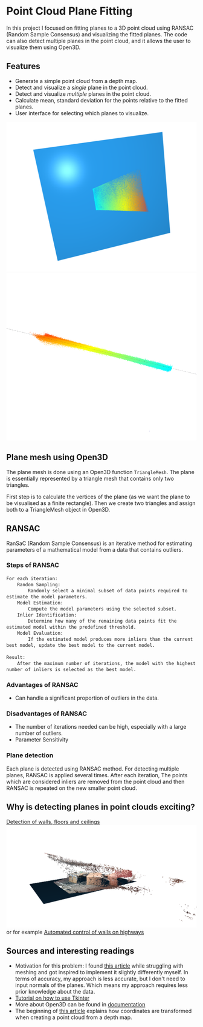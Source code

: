 # Point Cloud Plane Fitting

In this project I focused on fitting planes to a 3D point cloud using RANSAC (Random Sample Consensus) and visualizing the 
fitted planes. The code can also detect multiple planes in the point cloud, and it allows the user to visualize them 
using Open3D.

## Features

- Generate a simple point cloud from a depth map.
- Detect and visualize a *single* plane in the point cloud.
- Detect and visualize *multiple* planes in the point cloud.
- Calculate mean, standard deviation for the points relative to the fitted planes.
- User interface for selecting which planes to visualize.


![flat wall fitted with pointcloud](pictures%2FScreenshot%20from%202024-07-12%2018-15-47.png)
![flat wall fitted with pointcloud](pictures%2FScreenshot%20from%202024-07-12%2018-16-25.png)

## Plane mesh using Open3D
The plane mesh is done using an Open3D function `TriangleMesh`. The plane is essentially represented by a triangle mesh 
that contains only two triangles. 

First step is to calculate the vertices of the plane (as we want the plane to be visualised as a finite rectangle).
Then we create two triangles and assign both to a TriangleMesh object in Open3D.

## RANSAC 
RanSaC (Random Sample Consensus) is an iterative method for estimating parameters of a mathematical model from a data that contains outliers.

### Steps of RANSAC
    For each iteration:
        Random Sampling:
            Randomly select a minimal subset of data points required to estimate the model parameters.
        Model Estimation:
            Compute the model parameters using the selected subset.
        Inlier Identification:
            Determine how many of the remaining data points fit the estimated model within the predefined threshold.
        Model Evaluation:
            If the estimated model produces more inliers than the current best model, update the best model to the current model.

    Result:
        After the maximum number of iterations, the model with the highest number of inliers is selected as the best model.

### Advantages of RANSAC
- Can handle a significant proportion of outliers in the data.

### Disadvantages of RANSAC
- The number of iterations needed can be high, especially with a large number of outliers.
- Parameter Sensitivity

### Plane detection
Each plane is detected using RANSAC method. For detecting multiple planes, RANSAC is applied several times. After each iteration,
The points which are considered inliers are removed from the point cloud and then RANSAC is repeated on the new smaller point cloud.


## Why is detecting planes in point clouds exciting?
[Detection of walls, floors and ceilings](https://core.ac.uk/download/pdf/35279765.pdf)
![Boxes on the ground](pictures%2FScreenshot%20from%202024-07-12%2018-38-23.png)
or for example [Automated control of walls on highways](https://itc.scix.net/pdfs/w78-2014-paper-120.pdf)

## Sources and interesting readings
- Motivation for this problem: I found [this article](https://www.mathworks.com/help/vision/ref/pcfitplane.html) while
struggling with meshing and got inspired to implement it slightly differently myself. In terms of accuracy, my approach is 
less accurate, but I don't need to input normals of the planes. Which means my approach requires less 
prior knowledge about the data.
- [Tutorial on how to use Tkinter](https://www.geeksforgeeks.org/python-tkinter-tutorial/)
- More about Open3D can be found in [documentation](https://www.open3d.org/docs/0.9.0/tutorial/Basic/index.html)
- The beginning of [this article](https://medium.com/@mustafaboyuk24/obtaining-point-cloud-from-depth-images-with-intel-realsense-d-435-camera-144e8ef9260d)
explains how coordinates are transformed when creating a point cloud from a depth map.